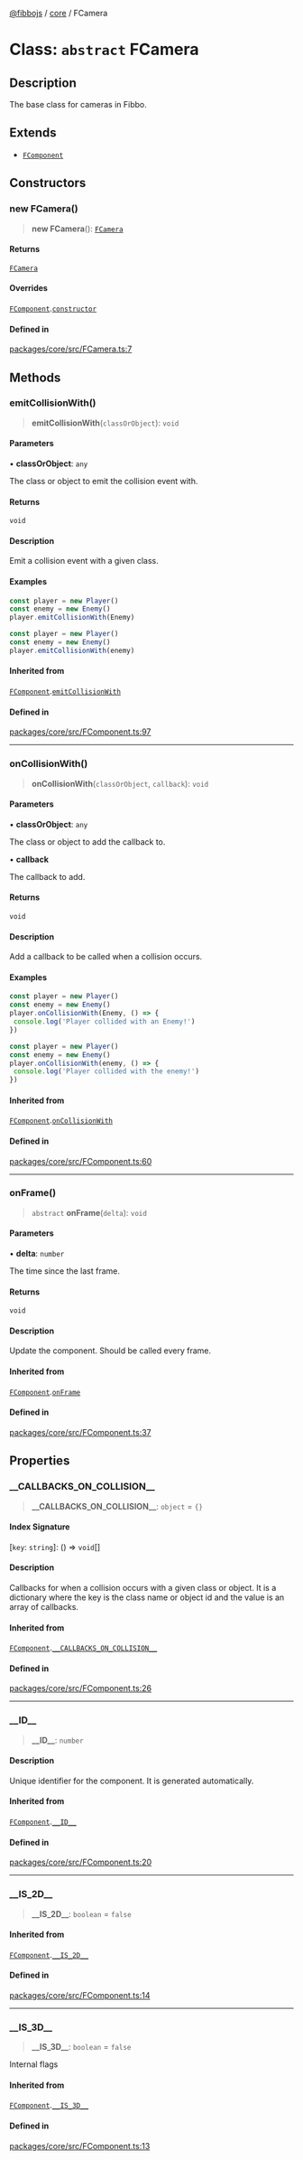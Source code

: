 [@fibbojs](/api/index) / [core](/api/core) / FCamera

# Class: `abstract` FCamera

## Description

The base class for cameras in Fibbo.

## Extends

- [`FComponent`](FComponent.md)

## Constructors

### new FCamera()

> **new FCamera**(): [`FCamera`](FCamera.md)

#### Returns

[`FCamera`](FCamera.md)

#### Overrides

[`FComponent`](FComponent.md).[`constructor`](FComponent.md#constructors)

#### Defined in

[packages/core/src/FCamera.ts:7](https://github.com/fibbojs/fibbo/blob/52fe7d6d53b5d477c42887a359f3b480f4835068/packages/core/src/FCamera.ts#L7)

## Methods

### emitCollisionWith()

> **emitCollisionWith**(`classOrObject`): `void`

#### Parameters

• **classOrObject**: `any`

The class or object to emit the collision event with.

#### Returns

`void`

#### Description

Emit a collision event with a given class.

#### Examples

```typescript
const player = new Player()
const enemy = new Enemy()
player.emitCollisionWith(Enemy)
```

```typescript
const player = new Player()
const enemy = new Enemy()
player.emitCollisionWith(enemy)
```

#### Inherited from

[`FComponent`](FComponent.md).[`emitCollisionWith`](FComponent.md#emitcollisionwith)

#### Defined in

[packages/core/src/FComponent.ts:97](https://github.com/fibbojs/fibbo/blob/52fe7d6d53b5d477c42887a359f3b480f4835068/packages/core/src/FComponent.ts#L97)

***

### onCollisionWith()

> **onCollisionWith**(`classOrObject`, `callback`): `void`

#### Parameters

• **classOrObject**: `any`

The class or object to add the callback to.

• **callback**

The callback to add.

#### Returns

`void`

#### Description

Add a callback to be called when a collision occurs.

#### Examples

```typescript
const player = new Player()
const enemy = new Enemy()
player.onCollisionWith(Enemy, () => {
 console.log('Player collided with an Enemy!')
})
```

```typescript
const player = new Player()
const enemy = new Enemy()
player.onCollisionWith(enemy, () => {
 console.log('Player collided with the enemy!')
})
```

#### Inherited from

[`FComponent`](FComponent.md).[`onCollisionWith`](FComponent.md#oncollisionwith)

#### Defined in

[packages/core/src/FComponent.ts:60](https://github.com/fibbojs/fibbo/blob/52fe7d6d53b5d477c42887a359f3b480f4835068/packages/core/src/FComponent.ts#L60)

***

### onFrame()

> `abstract` **onFrame**(`delta`): `void`

#### Parameters

• **delta**: `number`

The time since the last frame.

#### Returns

`void`

#### Description

Update the component.
Should be called every frame.

#### Inherited from

[`FComponent`](FComponent.md).[`onFrame`](FComponent.md#onframe)

#### Defined in

[packages/core/src/FComponent.ts:37](https://github.com/fibbojs/fibbo/blob/52fe7d6d53b5d477c42887a359f3b480f4835068/packages/core/src/FComponent.ts#L37)

## Properties

### \_\_CALLBACKS\_ON\_COLLISION\_\_

> **\_\_CALLBACKS\_ON\_COLLISION\_\_**: `object` = `{}`

#### Index Signature

 \[`key`: `string`\]: () => `void`[]

#### Description

Callbacks for when a collision occurs with a given class or object.
It is a dictionary where the key is the class name or object id and the value is an array of callbacks.

#### Inherited from

[`FComponent`](FComponent.md).[`__CALLBACKS_ON_COLLISION__`](FComponent.md#__callbacks_on_collision__)

#### Defined in

[packages/core/src/FComponent.ts:26](https://github.com/fibbojs/fibbo/blob/52fe7d6d53b5d477c42887a359f3b480f4835068/packages/core/src/FComponent.ts#L26)

***

### \_\_ID\_\_

> **\_\_ID\_\_**: `number`

#### Description

Unique identifier for the component.
It is generated automatically.

#### Inherited from

[`FComponent`](FComponent.md).[`__ID__`](FComponent.md#__id__)

#### Defined in

[packages/core/src/FComponent.ts:20](https://github.com/fibbojs/fibbo/blob/52fe7d6d53b5d477c42887a359f3b480f4835068/packages/core/src/FComponent.ts#L20)

***

### \_\_IS\_2D\_\_

> **\_\_IS\_2D\_\_**: `boolean` = `false`

#### Inherited from

[`FComponent`](FComponent.md).[`__IS_2D__`](FComponent.md#__is_2d__)

#### Defined in

[packages/core/src/FComponent.ts:14](https://github.com/fibbojs/fibbo/blob/52fe7d6d53b5d477c42887a359f3b480f4835068/packages/core/src/FComponent.ts#L14)

***

### \_\_IS\_3D\_\_

> **\_\_IS\_3D\_\_**: `boolean` = `false`

Internal flags

#### Inherited from

[`FComponent`](FComponent.md).[`__IS_3D__`](FComponent.md#__is_3d__)

#### Defined in

[packages/core/src/FComponent.ts:13](https://github.com/fibbojs/fibbo/blob/52fe7d6d53b5d477c42887a359f3b480f4835068/packages/core/src/FComponent.ts#L13)
